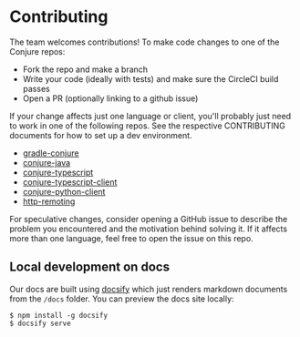 # Contributing

The team welcomes contributions!  To make code changes to one of the Conjure repos:

- Fork the repo and make a branch
- Write your code (ideally with tests) and make sure the CircleCI build passes
- Open a PR (optionally linking to a github issue)

If your change affects just one language or client, you'll probably just need to work in one of the following repos.  See the respective CONTRIBUTING documents for how to set up a dev environment.

  - [gradle-conjure](https://github.com/palantir/gradle-conjure)
  - [conjure-java](https://github.com/palantir/conjure-java)
  - [conjure-typescript](https://github.com/palantir/conjure-typescript)
  - [conjure-typescript-client](https://github.com/palantir/conjure-typescript-client)
  - [conjure-python-client](https://github.com/palantir/conjure-python-client)
  - [http-remoting](https://github.com/palantir/http-remoting)

For speculative changes, consider opening a GitHub issue to describe the problem you encountered and the motivation behind solving it.  If it affects more than one language, feel free to open the issue on this repo.

## Local development on docs

Our docs are built using [docsify](https://docsify.js.org/) which just renders markdown documents from the `/docs` folder. You can preview the docs site locally:

```
$ npm install -g docsify
$ docsify serve
```
